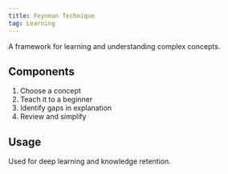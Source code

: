 ```yaml
---
title: Feynman Technique
tag: Learning
---
```


A framework for learning and understanding complex concepts.

## Components
1. Choose a concept
2. Teach it to a beginner
3. Identify gaps in explanation
4. Review and simplify

## Usage
Used for deep learning and knowledge retention.

